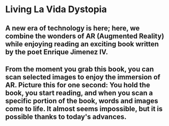 # Living La Vida Dystopia

## A new era of technology is here; here, we combine the wonders of AR (Augmented Reality) while enjoying reading an exciting book written by the poet Enrique Jimenez IV.  

## From the moment you grab this book, you can scan selected images to enjoy the immersion of AR. Picture this for one second: You hold the book, you start reading, and when you scan a specific portion of the book, words and images come to life. It almost seems impossible, but it is possible thanks to today's advances. 

